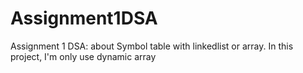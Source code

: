# Assignment1DSA
Assignment 1 DSA: about Symbol table with linkedlist or array. In this project, I'm only use dynamic array
